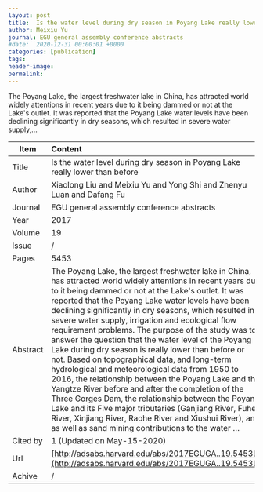 ```yaml
---
layout: post
title:  Is the water level during dry season in Poyang Lake really lower than before
author: Meixiu Yu
journal: EGU general assembly conference abstracts
#date:  2020-12-31 00:00:01 +0000
categories: [publication]
tags: 
header-image: 
permalink: 
---
```

The Poyang Lake, the largest freshwater lake in China, has attracted world widely attentions in recent years due to it being dammed or not at the Lake's outlet. It was reported that the Poyang Lake water levels have been declining significantly in dry seasons, which resulted in severe water supply,...
<!--the above is the excerpt-->
<!--more-->
<!--the following is the text-->


| Item           | Content    |
| ---------------|:------------|
| Title          | Is the water level during dry season in Poyang Lake really lower than before     |
| Author         | Xiaolong Liu and Meixiu Yu and Yong Shi and Zhenyu Luan and Dafang Fu    |
| Journal        | EGU general assembly conference abstracts   |
| Year           | 2017      |
| Volume         | 19	   |
| Issue          | /	   |
| Pages          | 5453	   |
| Abstract       | The Poyang Lake, the largest freshwater lake in China, has attracted world widely attentions in recent years due to it being dammed or not at the Lake's outlet. It was reported that the Poyang Lake water levels have been declining significantly in dry seasons, which resulted in severe water supply, irrigation and ecological flow requirement problems. The purpose of the study was to answer the question that the water level of the Poyang Lake during dry season is really lower than before or not. Based on topographical data, and long-term hydrological and meteorological data from 1950 to 2016, the relationship between the Poyang Lake and the Yangtze River before and after the completion of the Three Gorges Dam, the relationship between the Poyang Lake and its Five major tributaries (Ganjiang River, Fuhe River, Xinjiang River, Raohe River and Xiushui River), and as well as sand mining contributions to the water …	 |
| Cited by			 | 1 (Updated on May-15-2020)   |
| Url  					 | [http://adsabs.harvard.edu/abs/2017EGUGA..19.5453L](http://adsabs.harvard.edu/abs/2017EGUGA..19.5453L)		   |
| Achive 	       | /		 |

